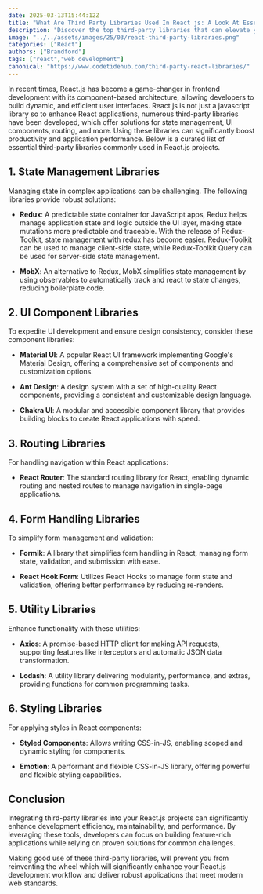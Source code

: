 ```yaml
---
date: 2025-03-13T15:44:12Z
title: "What Are Third Party Libraries Used In React js: A Look At Essential Third-Party Libraries for Enhancing Your React.js Projects"
description: "Discover the top third-party libraries that can elevate your React.js development, streamline workflows, and enhance application performance."
image: "../../assets/images/25/03/react-third-party-libraries.png"
categories: ["React"]
authors: ["Brandford"]
tags: ["react","web development"]
canonical: "https://www.codetidehub.com/third-party-react-libraries/"
---
```



In recent times, React.js has become a game-changer in frontend development with its component-based architecture, allowing developers to build dynamic, and efficient user interfaces. React js is not just a javascript library so to enhance React applications, numerous third-party libraries have been developed, which offer solutions for state management, UI components, routing, and more. Using these libraries can significantly boost productivity and application performance. Below is a curated list of essential third-party libraries commonly used in React.js projects.

## 1. State Management Libraries

Managing state in complex applications can be challenging. The following libraries provide robust solutions:

- **Redux**: A predictable state container for JavaScript apps, Redux helps manage application state and logic outside the UI layer, making state mutations more predictable and traceable.
  With the release of Redux-Toolkit, state management with redux has become easier. Redux-Toolkit can be used to manage client-side state, while Redux-Toolkit Query can be used for server-side state management.

- **MobX**: An alternative to Redux, MobX simplifies state management by using observables to automatically track and react to state changes, reducing boilerplate code.

## 2. UI Component Libraries

To expedite UI development and ensure design consistency, consider these component libraries:

- **Material UI**: A popular React UI framework implementing Google's Material Design, offering a comprehensive set of components and customization options.

- **Ant Design**: A design system with a set of high-quality React components, providing a consistent and customizable design language.

- **Chakra UI**: A modular and accessible component library that provides building blocks to create React applications with speed.

## 3. Routing Libraries

For handling navigation within React applications:

- **React Router**: The standard routing library for React, enabling dynamic routing and nested routes to manage navigation in single-page applications.

## 4. Form Handling Libraries

To simplify form management and validation:

- **Formik**: A library that simplifies form handling in React, managing form state, validation, and submission with ease.

- **React Hook Form**: Utilizes React Hooks to manage form state and validation, offering better performance by reducing re-renders.

## 5. Utility Libraries

Enhance functionality with these utilities:

- **Axios**: A promise-based HTTP client for making API requests, supporting features like interceptors and automatic JSON data transformation.

- **Lodash**: A utility library delivering modularity, performance, and extras, providing functions for common programming tasks.

## 6. Styling Libraries

For applying styles in React components:

- **Styled Components**: Allows writing CSS-in-JS, enabling scoped and dynamic styling for components.

- **Emotion**: A performant and flexible CSS-in-JS library, offering powerful and flexible styling capabilities.

## Conclusion

Integrating third-party libraries into your React.js projects can significantly enhance development efficiency, maintainability, and performance. By leveraging these tools, developers can focus on building feature-rich applications while relying on proven solutions for common challenges.

Making good use of these third-party libraries, will prevent you from reinventing the wheel which will significantly enhance your React.js development workflow and deliver robust applications that meet modern web standards.
